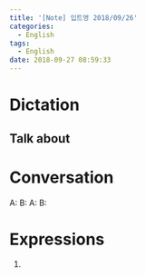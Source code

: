 ```yaml
---
title: '[Note] 입트영 2018/09/26'
categories:
  - English
tags:
  - English
date: 2018-09-27 08:59:33
---
```


# Dictation

## Talk about

# Conversation

A:
B:
A:
B:


# Expressions

1.